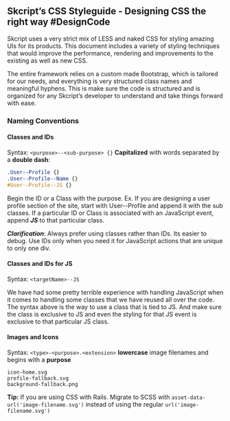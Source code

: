 ## Skcript’s CSS Styleguide - Designing CSS the right way #DesignCode

Skcript uses a very strict mix of LESS and naked CSS for styling amazing UIs for its products. This document includes a variety of styling techniques that would improve the performance, rendering and improvements to the existing as well as new CSS.

The entire framework relies on a custom made Bootstrap, which is tailored for our needs, and everything is very structured class names and meaningful hyphens. This is make sure the code is structured and is organized for any Skcript’s developer to understand and take things forward with ease.

### Naming Conventions

#### Classes and IDs
Syntax: `<purpose>--<sub-purpose> {}`
**Capitalized** with words separated by a **double dash**:

```css
.User--Profile {}
.User--Profile--Name {}
#User--Profile--JS {}
```
Begin the ID or a Class with the purpose. Ex. If you are designing a user profile section of the site, start with User--Profile and append it with the sub classes. If a particular ID or Class is associated with an JavaScript event, append ***JS*** to that particular class.

***Clarification***: Always prefer using classes rather than IDs. Its easier to debug. Use IDs only when you need it for JavaScript actions that are unique to only one div.

#### Classes and IDs for JS
Syntax: `<targetName>--JS`

We have had some pretty terrible experience with handling JavaScript when it comes to handling some classes that we have reused all over the code. The syntax above is the way to use a class that is tied to JS. And make sure the class is exclusive to JS and even the styling for that JS event is exclusive to that particular JS class.

#### Images and Icons
Syntax: `<type>-<purpose>.<extension>`
**lowercase** image filenames and begins with a **purpose**
```shell
icon-home.svg
profile-fallback.svg
background-fallback.png
```
**Tip:** If you are using CSS with Rails. Migrate to SCSS with `asset-data-url('image-filename.svg')` instead of using the regular `url('image-filename.svg')`

